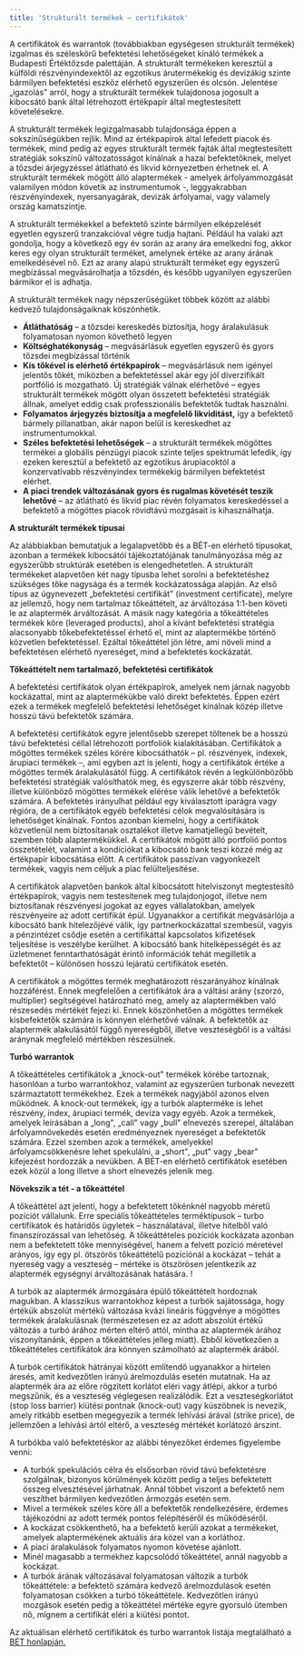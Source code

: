 ```yaml
---
title: 'Strukturált termékek – certifikátok'
---
```


A certifikátok és warrantok (továbbiakban egységesen strukturált termékek) izgalmas és széleskörű befektetési lehetőségeket kínáló termékek a Budapesti Értéktőzsde palettáján. A strukturált termékeken keresztül a külföldi részvényindexektől az egzotikus árutermékekig és devizákig szinte bármilyen befektetési eszköz elérhető egyszerűen és olcsón. Jelentése „igazolás&quot; arról, hogy a strukturált termékek tulajdonosa jogosult a kibocsátó bank által létrehozott értékpapír által megtestesített követelésekre.

A strukturált termékek legizgalmasabb tulajdonsága éppen a sokszínűségükben rejlik. Mind az értékpapírok által lefedett piacok és termékek, mind pedig az egyes strukturált termék fajták által megtestesített stratégiák sokszínű változatosságot kínálnak a hazai befektetőknek, melyet a tőzsdei árjegyzéssel átlátható és likvid környezetben érhetnek el. A strukturált termékek mögött álló alaptermékek - amelyek árfolyammozgását valamilyen módon követik az instrumentumok -, leggyakrabban részvényindexek, nyersanyagárak, devizák árfolyamai, vagy valamely ország kamatszintje.

A strukturált termékekkel a befektető szinte bármilyen elképzelését egyetlen egyszerű tranzakcióval végre tudja hajtani. Például ha valaki azt gondolja, hogy a következő egy év során az arany ára emelkedni fog, akkor keres egy olyan strukturált terméket, amelynek értéke az arany árának emelkedésével nő. Ezt az arany alapú strukturált terméket egy egyszerű megbízással megvásárolhatja a tőzsdén, és később ugyanilyen egyszerűen bármikor el is adhatja.

A strukturált termékek nagy népszerűségüket többek között az alábbi kedvező tulajdonságaiknak köszönhetik.

- **Átláthatóság** – a tőzsdei kereskedés biztosítja, hogy áralakulásuk folyamatosan nyomon követhető legyen
- **Költséghatékonyság** – megvásárlásuk egyetlen egyszerű és gyors tőzsdei megbízással történik
- **Kis tőkével is elérhető értékpapírok** – megvásárlásuk nem igényel jelentős tőkét, miközben a befektetéssel akár egy jól diverzifikált portfólió is mozgatható. Új stratégiák válnak elérhetővé – egyes strukturált termékek mögött olyan összetett befektetési stratégiák állnak, amelyet eddig csak professzionális befektetők tudtak használni.
- **Folyamatos árjegyzés biztosítja a megfelelő likviditást,** így a befektető bármely pillanatban, akár napon belül is kereskedhet az instrumentumokkal.
- **Széles befektetési lehetőségek** – a strukturált termékek mögöttes termékei a globális pénzügyi piacok szinte teljes spektrumát lefedik, így ezeken keresztül a befektető az egzotikus árupiacoktól a konzervatívabb részvényindex termékekig bármilyen befektetést elérhet.
- **A piaci trendek változásának gyors és rugalmas követését teszik lehetővé** – az átlátható és likvid piac révén folyamatos kereskedéssel a befektető a mögöttes piacok rövidtávú mozgásait is kihasználhatja.

**A strukturált termékek típusai**

Az alábbiakban bemutatjuk a legalapvetőbb és a BÉT-en elérhető típusokat, azonban a termékek kibocsátói tájékoztatójának tanulmányozása még az egyszerűbb struktúrák esetében is elengedhetetlen. A strukturált termékeket alapvetően két nagy típusba lehet sorolni a befektetéshez szükséges tőke nagysága és a termék kockázatossága alapján. Az első típus az úgynevezett „befektetési certifikát&quot; (investment certificate), melyre az jellemző, hogy nem tartalmaz tőkeáttételt, az árváltozása 1:1-ben követi le az alaptermék árváltozását. A másik nagy kategória a tőkeáttételes termékek köre (leveraged products), ahol a kívánt befektetési stratégia alacsonyabb tőkebefektetéssel érhető el, mint az alaptermékbe történő közvetlen befektetéssel. Ezáltal tőkeáttétel jön létre, ami növeli mind a befektetésen elérhető nyereséget, mind a befektetés kockázatát.

**Tőkeáttételt nem tartalmazó, befektetési certifikátok**

A befektetési certifikátok olyan értékpapírok, amelyek nem járnak nagyobb kockázattal, mint az alaptermékükbe való direkt befektetés. Éppen ezért ezek a termékek megfelelő befektetési lehetőséget kínálnak közép illetve hosszú távú befektetők számára.

A befektetési certifikátok egyre jelentősebb szerepet töltenek be a hosszú távú befektetési céllal létrehozott portfoliók kialakításában. Certifikátok a mögöttes termékek széles körére kibocsáthatók – pl. részvények, indexek, árupiaci termékek –, ami egyben azt is jelenti, hogy a certifikátok értéke a mögöttes termék áralakulásától függ. A certifikátok révén a legkülönbözőbb befektetési stratégiák valósíthatók meg, és egyszerre akár több részvény, illetve különböző mögöttes termékek elérése válik lehetővé a befektetők számára. A befektetés irányulhat például egy kiválasztott iparágra vagy régióra, de a certifikátok egyéb befektetési célok megvalósítására is lehetőséget kínálnak. Fontos azonban kiemelni, hogy a certifikátok közvetlenül nem biztosítanak osztalékot illetve kamatjellegű bevételt, szemben több alaptermékükkel. A certifikátok mögött álló portfolió pontos összetételét, valamint a kondíciókat a kibocsátó bank teszi közzé még az értékpapír kibocsátása előtt. A certifikátok passzívan vagyonkezelt termékek, vagyis nem céljuk a piac felülteljesítése.

A certifikátok alapvetően bankok által kibocsátott hitelviszonyt megtestesítő értékpapírok, vagyis nem testesítenek meg tulajdonjogot, illetve nem biztosítanak részvényesi jogokat az egyes vállalatokban, amelyek részvényeire az adott certifikát épül. Ugyanakkor a certifikát megvásárlója a kibocsátó bank hitelezőjévé válik, így partnerkockázattal szembesül, vagyis a pénzintézet csődje esetén a certifikáttal kapcsolatos kifizetések teljesítése is veszélybe kerülhet. A kibocsátó bank hitelképességét és az üzletmenet fenntarthatóságát érintő információk tehát megilletik a befektetőt – különösen hosszú lejáratú certifikátok esetén.

A certifikátok a mögöttes termék meghatározott részarányához kínálnak hozzáférést. Ennek megfelelően a certifikátok ára a váltási arány (szorzó, multiplier) segítségével határozható meg, amely az alaptermékben való részesedés mértékét fejezi ki. Ennek köszönhetően a mögöttes termékek kisbefektetők számára is könnyen elérhetővé válnak. A befektetők az alaptermék alakulásától függő nyereségből, illetve veszteségből is a váltási aránynak megfelelő mértékben részesülnek.

**Turbó warrantok**

A tőkeáttételes certifikátok a „knock-out&quot; termékek körébe tartoznak, hasonlóan a turbo warrantokhoz, valamint az egyszerűen turbonak nevezett származtatott termékekhez. Ezek a termékek nagyjából azonos elven működnek. A knock-out termékek, így a turbók alapterméke is lehet részvény, index, árupiaci termék, deviza vagy egyéb. Azok a termékek, amelyek leírásában a „long&quot;, „call&quot; vagy „bull&quot; elnevezés szerepel, általában árfolyamnövekedés esetén eredményeznek nyereséget a befektetők számára. Ezzel szemben azok a termékek, amelyekkel árfolyamcsökkenésre lehet spekulálni, a „short&quot;, „put&quot; vagy „bear&quot; kifejezést hordozzák a nevükben. A BÉT-en elérhető certifikátok esetében ezek közül a long illetve a short elnevezés jelenik meg.

**Növekszik a tét - a tőkeáttétel**

A tőkeáttétel azt jelenti, hogy a befektetett tőkénknél nagyobb méretű pozíciót vállalunk. Erre speciális tőkeáttételes terméktípusok – turbo certifikátok és határidős ügyletek – használatával, illetve hitelből való finanszírozással van lehetőség. A tőkeáttételes pozíciók kockázata azonban nem a befektetett tőke mennyiségével, hanem a felvett pozíció méretével arányos, így egy pl. ötszörös tőkeáttételű pozíciónál a kockázat – tehát a nyereség vagy a veszteség – mértéke is ötszörösen jelentkezik az alaptermék egységnyi árváltozásának hatására. !

A turbók az alaptermék ármozgására épülő tőkeáttételt hordoznak magukban. A klasszikus warrantokhoz képest a turbók sajátossága, hogy értékük abszolút mértékű változása kvázi lineáris függvénye a mögöttes termékek áralakulásnak (természetesen ez az adott abszolút értékű változás a turbó árához mérten eltérő attól, mintha az alaptermék árához viszonyítanánk, éppen a tőkeáttételes jelleg miatt). Ebből következően a tőkeáttételes certifikátok ára könnyen számolható az alaptermék árából.

A turbók certifikátok hátrányai között említendő ugyanakkor a hirtelen áresés, amit kedvezőtlen irányú árelmozdulás esetén mutatnak. Ha az alaptermék ára az előre rögzített korlátot eléri vagy átlépi, akkor a turbó megszűnik, és a veszteség véglegesen realizálódik. Ezt a veszteségkorlátot (stop loss barrier) kiütési pontnak (knock-out) vagy küszöbnek is nevezik, amely ritkább esetben megegyezik a termék lehívási árával (strike price), de jellemzően a lehívási ártól eltérő, a veszteség mértékét korlátozó árszint.

A turbókba való befektetéskor az alábbi tényezőket érdemes figyelembe venni:

- A turbók spekulációs célra és elsősorban rövid távú befektetésre szolgálnak, bizonyos körülmények között pedig a teljes befektetett összeg elvesztésével járhatnak. Annál többet viszont a befektető nem veszíthet bármilyen kedvezőtlen ármozgás esetén sem.
- Mivel a termékek széles köre áll a befektetők rendelkezésére, érdemes tájékozódni az adott termék pontos felépítéséről és működéséről.
- A kockázat csökkenthető, ha a befektető kerüli azokat a termékeket, amelyek alaptermékének aktuális ára közel van a korláthoz.
- A piaci áralakulások folyamatos nyomon követése ajánlott.
- Minél magasabb a termékhez kapcsolódó tőkeáttétel, annál nagyobb a kockázat.
- A turbók árának változásával folyamatosan változik a turbók tőkeáttétele: a befektető számára kedvező árelmozdulások esetén folyamatosan csökken a turbó tőkeáttétele. Kedvezőtlen irányú mozgások esetén pedig a tőkeáttétel mértéke egyre gyorsuló ütemben nő, mígnem a certifikát eléri a kiütési pontot.

Az aktuálisan elérhető certifikátok és turbo warrantok listája megtalálható a [BÉT honlapján.](https://bet.hu/oldalak/azonnali_piac#certifikat/)